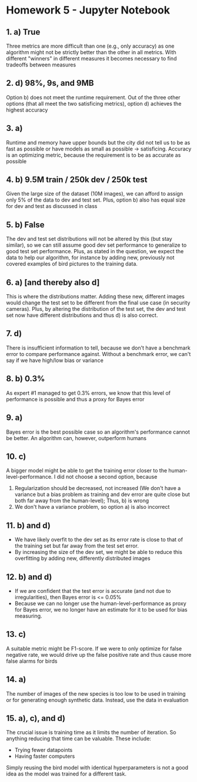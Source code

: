 # Homework 5 - Jupyter Notebook

## 1. a) True

Three metrics are more difficult than one (e.g., only accuracy) as one algorithm might not be strictly better than the other in all metrics. With different "winners" in different measures it becomes necessary to find tradeoffs between measures

## 2. d) 98%, 9s, and 9MB

Option b) does not meet the runtime requirement. Out of the three other options (that all meet the two satisficing metrics), option d) achieves the highest accuracy

## 3. a)

Runtime and memory have upper bounds but the city did not tell us to be as fast as possible or have models as small as possible -> satisficing.
Accuracy is an optimizing metric, because the requirement is to be as accurate as possible

## 4. b) 9.5M train / 250k dev / 250k test

Given the large size of the dataset (10M images), we can afford to assign only 5% of the data to dev and test set. Plus, option b) also has equal size for dev and test as discussed in class

## 5. b) False

The dev and test set distributions will not be altered by this (but stay similar), so we can still assume good dev set performance to generalize to good test set performance. Plus, as stated in the question, we expect the data to help our algorithm, for instance by adding new, previously not covered examples of bird pictures to the training data.

## 6. a) [and thereby also d]

This is where the distributions matter. Adding these new, different images would change the test set to be different from the final use case (in security cameras). Plus, by altering the distribution of the test set, the dev and test set now have different distributions and thus d) is also correct.

## 7. d)

There is insufficient information to tell, because we don't have a benchmark error to compare performance against. Without a benchmark error, we can't say if we have high/low bias or variance

## 8. b) 0.3% 

As expert #1 managed to get 0.3% errors, we know that this level of performance is possible and thus a proxy for Bayes error

## 9. a) 

Bayes error is the best possible case so an algorithm's performance cannot be better. An algorithm can, however, outperform humans

## 10. c) 

A bigger model might be able to get the training error closer to the human-level-performance. 
I did not choose a second option, because 
	
1. Regularization should be decreased, not increased (We don't have a variance but a bias problem as training and dev error are quite close but both far away from the human-level); Thus, b) is wrong
2. We don't have a variance problem, so option a) is also incorrect 

## 11. b) and d)

- We have likely overfit to the dev set as its error rate is close to that of the training set but far away from the test set error. 
- By increasing the size of the dev set, we might be able to reduce this overfitting by adding new, differently distributed images

## 12. b) and d)

- If we are confident that the test error is accurate (and not due to irregularities), then Bayes error is <= 0.05%
- Because we can no longer use the human-level-performance as proxy for Bayes error, we no longer have an estimate for it to be used for bias measuring.

## 13. c)

A suitable metric might be F1-score. If we were to only optimize for false negative rate, we would drive up the false positive rate and thus cause more false alarms for birds

## 14. a)

The number of images of the new species is too low to be used in training or for generating enough synthetic data. Instead, use the data in evaluation

## 15. a), c), and d)

The crucial issue is training time as it limits the number of iteration. So anything reducing that time can be valuable. These include:
- Trying fewer datapoints
- Having faster computers

Simply reusing the bird model with identical hyperparameters is not a good idea as the model was trained for a different task.
